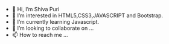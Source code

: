 - 👋 Hi, I’m Shiva Puri
- 👀 I’m interested in HTML5,CSS3,JAVASCRIPT and Bootstrap.
- 🌱 I’m currently learning Javascript.
- 💞️ I’m looking to collaborate on ...
- 📫 How to reach me ...

<!---
shiva84356/shiva84356 is a ✨ special ✨ repository because its `README.md` (this file) appears on your GitHub profile.
You can click the Preview link to take a look at your changes.
--->
